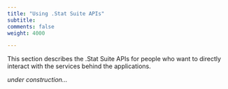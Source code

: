 ```yaml
---
title: "Using .Stat Suite APIs"
subtitle: 
comments: false
weight: 4000

---
```


This section describes the .Stat Suite APIs for people who want to directly interact with the services behind the applications.  

*under construction...*
